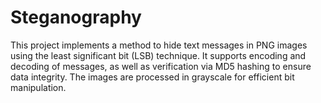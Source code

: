 # Steganography
This project implements a method to hide text messages in PNG images using the least significant bit (LSB) technique. It supports encoding and decoding of messages, as well as verification via MD5 hashing to ensure data integrity. The images are processed in grayscale for efficient bit manipulation.
